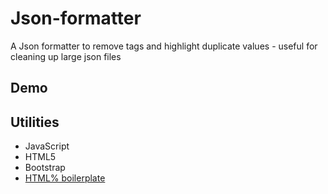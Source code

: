# Json-formatter
A Json formatter to remove tags and highlight duplicate values - useful for cleaning up large json files

## Demo


## Utilities
-    JavaScript
-    HTML5
-    Bootstrap
-    [HTML% boilerplate](https://html5boilerplate.com/)
